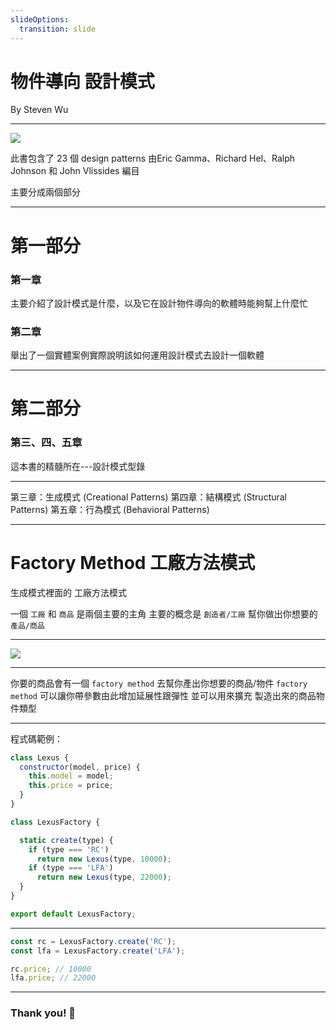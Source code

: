 ```yaml
---
slideOptions:
  transition: slide
---
```


# 物件導向 設計模式
By Steven Wu

---

![](https://cf-assets1.tenlong.com.tw/images/85778/medium/9572054112.jpg)

此書包含了 23 個 design patterns
由Eric Gamma、Richard Hel、Ralph Johnson 和 John Vlissides 編目

主要分成兩個部分

---

# 第一部分

### 第一章

主要介紹了設計模式是什麼，以及它在設計物件導向的軟體時能夠幫上什麼忙

### 第二章

舉出了一個實體案例實際說明該如何運用設計模式去設計一個軟體

---

# 第二部分

### 第三、四、五章

這本書的精髓所在---設計模式型錄

---

第三章：生成模式 (Creational Patterns)
第四章：結構模式 (Structural Patterns)
第五章：行為模式 (Behavioral Patterns)

---

# Factory Method 工廠方法模式

生成模式裡面的 工廠方法模式

一個 `工廠` 和 `商品` 是兩個主要的主角
主要的概念是 `創造者/工廠` 幫你做出你想要的 `產品/商品`

---

![](https://i.imgur.com/anfnpPc.png)


---

你要的商品會有一個 `factory method` 去幫你產出你想要的商品/物件
`factory method` 可以讓你帶參數由此增加延展性跟彈性
並可以用來擴充 製造出來的商品物件類型

---

程式碼範例：
```javascript
class Lexus {
  constructor(model, price) {
    this.model = model;
    this.price = price;
  }
}
```

```javascript
class LexusFactory {

  static create(type) {
    if (type === 'RC')
      return new Lexus(type, 10000);
    if (type === 'LFA')
      return new Lexus(type, 22000);
  }
}

export default LexusFactory;
```

---

```javascript
const rc = LexusFactory.create('RC');
const lfa = LexusFactory.create('LFA');

rc.price; // 10000
lfa.price; // 22000
```

---

### Thank you! :sheep: 
